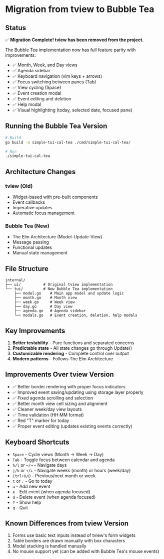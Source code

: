 # Migration from tview to Bubble Tea

## Status
✅ **Migration Complete! tview has been removed from the project.**

The Bubble Tea implementation now has full feature parity with improvements:
- ✅ Month, Week, and Day views
- ✅ Agenda sidebar
- ✅ Keyboard navigation (vim keys + arrows)
- ✅ Focus switching between panes (Tab)
- ✅ View cycling (Space)
- ✅ Event creation modal
- ✅ Event editing and deletion
- ✅ Help modal
- ✅ Visual highlighting (today, selected date, focused pane)

## Running the Bubble Tea Version
```bash
# Build
go build -o simple-tui-cal-tea ./cmd/simple-tui-cal-tea/

# Run
./simple-tui-cal-tea
```

## Architecture Changes

### tview (Old)
- Widget-based with pre-built components
- Event callbacks
- Imperative updates
- Automatic focus management

### Bubble Tea (New)
- The Elm Architecture (Model-Update-View)
- Message passing
- Functional updates
- Manual state management

## File Structure
```
internal/
├── ui/          # Original tview implementation
└── tui/         # New Bubble Tea implementation
    ├── model.go    # Main app model and update logic
    ├── month.go    # Month view
    ├── week.go     # Week view  
    ├── day.go      # Day view
    ├── agenda.go   # Agenda sidebar
    └── modals.go   # Event creation, deletion, help modals
```

## Key Improvements
1. **Better testability** - Pure functions and separated concerns
2. **Predictable state** - All state changes go through Update()
3. **Customizable rendering** - Complete control over output
4. **Modern patterns** - Follows The Elm Architecture

## Improvements Over tview Version
- ✅ Better border rendering with proper focus indicators
- ✅ Improved event saving/updating using storage layer properly
- ✅ Fixed agenda scrolling and selection
- ✅ Better month view cell sizing and alignment
- ✅ Cleaner week/day view layouts
- ✅ Time validation (HH:MM format)
- ✅ Red "T" marker for today
- ✅ Proper event editing (updates existing events correctly)

## Keyboard Shortcuts
- `Space` - Cycle views (Month → Week → Day)
- `Tab` - Toggle focus between calendar and agenda
- `h/l` or `←/→` - Navigate days
- `j/k` or `↑/↓` - Navigate weeks (month) or hours (week/day)
- `Ctrl+U/D` - Previous/next month or week
- `t` or `.` - Go to today
- `a` - Add new event
- `e` - Edit event (when agenda focused)
- `d` - Delete event (when agenda focused)
- `?` - Show help
- `q` - Quit

## Known Differences from tview Version
1. Forms use basic text inputs instead of tview's form widgets
2. Table borders are drawn manually with box characters
3. Modal stacking is handled manually
4. No mouse support yet (can be added with Bubble Tea's mouse events)